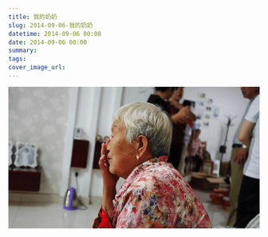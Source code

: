 ```yaml
---
title: 我的奶奶
slug: 2014-09-06-我的奶奶
datetime: 2014-09-06 00:00
date: 2014-09-06 00:00
summary: 
tags: 
cover_image_url: 
---
```

![50120-fd883kw6ech.png](../assets/2019/09/813961628.png)